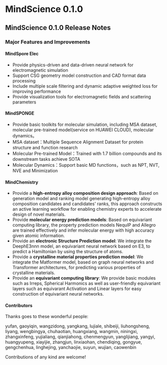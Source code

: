 # **MindScience 0.1.0**

## MindScience 0.1.0 Release Notes

### Major Features and Improvements

#### MindSpore Elec

* Provide physics-driven and data-driven neural network for electromagnetic simulation
* Support CSG geometry model construction and CAD format data processing
* Include multiple scale filtering and dynamic adaptive weighted loss for improving performance
* Provide visualization tools for electromagnetic fields and scattering parameters

#### **MindSPONGE**

* Provide basic toolkits for molecular simulation, including MSA dataset, molecular pre-trained model(service on HUAWEI CLOUD), molecular dynamics。
* MSA dataset：Multiple Sequence Alignment Dataset for protein structure and function research
* Molecular Pre-trained Model：Trained with 1.7 billion compounds and its downstream tasks achieve SOTA
* Molecular Dynamics：Support basic MD functions，such as NPT, NVT, NVE and Minimization

#### **MindChemistry**

* Provide a **high-entropy alloy composition design approach**: Based on generation model and ranking model generating high-entropy alloy composition candidates and candidates' ranks, this approach constructs an active learning workflow for enabling chemistry experts to accelerate design of novel materials.
* Provide **molecular energy prediction models**: Based on equivariant computing library, the property prediction models NequIP and Allegro are trained effectively and infer molecular energy with high accuracy given atomic information.
* Provide an **electronic Structure Prediction model**: We integrate the DeephE3nnn model, an equivariant neural network based on E3, to predict a Hamiltonian by using the structure of atoms.
* Provide a **crystalline material properties prediction model**: We integrate the Matformer model, based on graph neural networks and Transformer architectures, for predicting various properties of crystalline materials.
* Provide an **equivariant computing library**: We provide basic modules such as Irreps, Spherical Harmonics as well as user-friendly equivariant layers such as equivarant Activation and Linear layers for easy construction of equivariant neural networks.

#### Contributors

Thanks goes to these wonderful people:

yufan, gaoyiqin, wangzidong, yangkang, lujiale, shibeiji, liuhongsheng, liyang, wengbingya, chuhaotian, huangxiang, wangmin, niningxi, zhangxinfeng, yujialiang, qianjiahong, chenmengyun, yanglijiang, yangyi, huangyupeng, xiayijie, zhangjun, linxiaohan, chendiqing, gongyue, gengchenhua, linghejing, yanchaojie, suyun, wujian, caowenbin

Contributions of any kind are welcome!
